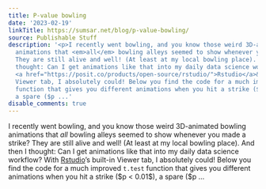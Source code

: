 ```yaml
---
title: P-value bowling
date: '2023-02-19'
linkTitle: https://sumsar.net/blog/p-value-bowling/
source: Publishable Stuff
description: '<p>I recently went bowling, and you know those weird 3D-animated bowling
  animations that <em>all</em> bowling alleys seemed to show whenever you made a strike?
  They are still alive and well! (At least at my local bowling place). And then I
  thought: Can I get animations like that into my daily data science workflow? With
  <a href="https://posit.co/products/open-source/rstudio/">Rstudio</a>&rsquo;s built-in
  Viewer tab, I absolutely could! Below you find the code for a much improved <code>t.test</code>
  function that gives you different animations when you hit a strike ($p &lt; 0.01$),
  a spare ($p ...'
disable_comments: true
---
```

<p>I recently went bowling, and you know those weird 3D-animated bowling animations that <em>all</em> bowling alleys seemed to show whenever you made a strike? They are still alive and well! (At least at my local bowling place). And then I thought: Can I get animations like that into my daily data science workflow? With <a href="https://posit.co/products/open-source/rstudio/">Rstudio</a>&rsquo;s built-in Viewer tab, I absolutely could! Below you find the code for a much improved <code>t.test</code> function that gives you different animations when you hit a strike ($p &lt; 0.01$), a spare ($p ...
